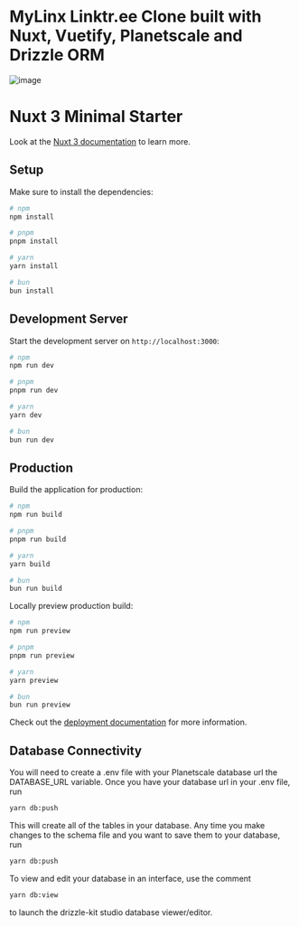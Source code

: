 # MyLinx Linktr.ee Clone built with Nuxt, Vuetify, Planetscale and Drizzle ORM

![image](https://github.com/hunter-isaiah96/mylinx/assets/8966201/3265c190-51ae-458c-b4a7-2deee617bcac)

# Nuxt 3 Minimal Starter

Look at the [Nuxt 3 documentation](https://nuxt.com/docs/getting-started/introduction) to learn more.

## Setup

Make sure to install the dependencies:

```bash
# npm
npm install

# pnpm
pnpm install

# yarn
yarn install

# bun
bun install
```

## Development Server

Start the development server on `http://localhost:3000`:

```bash
# npm
npm run dev

# pnpm
pnpm run dev

# yarn
yarn dev

# bun
bun run dev
```

## Production

Build the application for production:

```bash
# npm
npm run build

# pnpm
pnpm run build

# yarn
yarn build

# bun
bun run build
```

Locally preview production build:

```bash
# npm
npm run preview

# pnpm
pnpm run preview

# yarn
yarn preview

# bun
bun run preview
```

Check out the [deployment documentation](https://nuxt.com/docs/getting-started/deployment) for more information.

## Database Connectivity

You will need to create a .env file with your Planetscale database url the DATABASE_URL variable.
Once you have your database url in your .env file, run

```bash
yarn db:push
```

This will create all of the tables in your database. Any time you make changes to the schema file
and you want to save them to your database, run

```bash
yarn db:push
```

To view and edit your database in an interface, use the comment

```bash
yarn db:view
```

to launch the drizzle-kit studio database viewer/editor.
